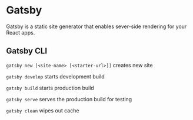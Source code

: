 # Gatsby

Gatsby is a static site generator that enables sever-side rendering for your React apps.

## Gatsby CLI

`gatsby new [<site-name> [<starter-url>]]` creates new site

`gatsby develop` starts development build

`gatsby build` starts production build

`gatsby serve` serves the production build for testing

`gatsby clean` wipes out cache


